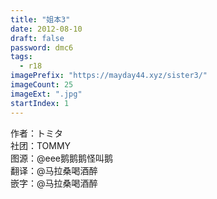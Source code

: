```yaml
---
title: "姐本3"
date: 2012-08-10
draft: false
password: dmc6
tags: 
  - r18
imagePrefix: "https://mayday44.xyz/sister3/"  
imageCount: 25
imageExt: ".jpg" 
startIndex: 1
---
```

作者：トミタ   
社团：TOMMY   
图源：@eee鹅鹅鹅怪叫鹅     
翻译：@马拉桑喝酒醉   
嵌字：@马拉桑喝酒醉   